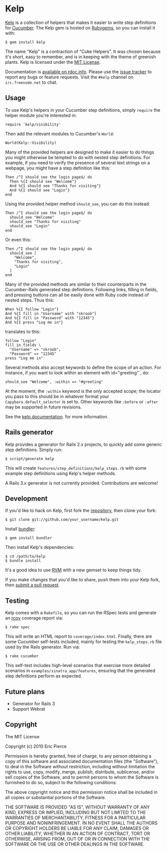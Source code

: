 Kelp
====

[Kelp](http://github.com/wapcaplet/kelp) is a collection of helpers that makes
it easier to write step definitions for [Cucumber](http://cukes.info). The Kelp
gem is hosted on [Rubygems](http://rubygems.org/gems/kelp), so you can install
it with:

    $ gem install kelp

The name "Kelp" is a contraction of "Cuke Helpers". It was chosen because it's
short, easy to remember, and is in keeping with the theme of greenish plants.
Kelp is licensed under the
[MIT License](http://www.opensource.org/licenses/mit-license.php).

Documentation is
[available on rdoc.info](http://rdoc.info/github/wapcaplet/kelp/master/frames).
Please use the [issue tracker](http://github.com/wapcaplet/kelp/issues)
to report any bugs or feature requests. Visit the `#kelp` channel on
`irc.freenode.net` to chat.


Usage
-----

To use Kelp's helpers in your Cucumber step definitions, simply `require` the
helper module you're interested in:

    require 'kelp/visibility'

Then add the relevant modules to Cucumber's `World`:

    World(Kelp::Visibility)

Many of the provided helpers are designed to make it easier to do things you
might otherwise be tempted to do with nested step definitions. For example, if
you need to verify the presence of several text strings on a webpage, you might
have a step definition like this:

    Then /^I should see the login page$/ do
      Then %{I should see "Welcome"}
      And %{I should see "Thanks for visiting"}
      And %{I should see "Login"}
    end

Using the provided helper method `should_see`, you can do this instead:

    Then /^I should see the login page$/ do
      should_see "Welcome"
      should_see "Thanks for visiting"
      should_see "Login"
    end

Or even this:

    Then /^I should see the login page$/ do
      should_see [
        "Welcome",
        "Thanks for visiting",
        "Login"
      ]
    end

Many of the provided methods are similar to their counterparts in the
Cucumber-Rails generated step definitions. Following links, filling in fields,
and pressing buttons can all be easily done with Ruby code instead of nested
steps. Thus this:

    When %{I follow "Login"}
    And %{I fill in "Username" with "skroob"}
    And %{I fill in "Password" with "12345"}
    And %{I press "Log me in"}

translates to this:

    follow "Login"
    fill_in_fields \
      "Username" => "skroob",
      "Password" => "12345"
    press "Log me in"

Several methods also accept keywords to define the scope of an action. For
instance, if you want to look within an element with id="greeting"`, do:

    should_see "Welcome", :within => "#greeting"

At the moment, the `:within` keyword is the only accepted scope; the locator
you pass to this should be in whatever format your `Capybara.default_selector`
is set to. Other keywords like `:before` or `:after` may be supported in future
revisions.

See the
[kelp documentation](http://rdoc.info/github/wapcaplet/kelp/master/frames).
for more information.


Rails generator
---------------

Kelp provides a generator for Rails 2.x projects, to quickly add some generic
step definitions. Simply run:

    $ script/generate kelp

This will create `features/step_definitions/kelp_steps.rb` with some example
step definitions using Kelp's helper methods.

A Rails 3.x generator is not currently provided. Contributions are welcome!


Development
-----------

If you'd like to hack on Kelp, first fork the
[repository](http://github.com/wapcaplet/kelp),
then clone your fork:

    $ git clone git://github.com/your_username/kelp.git

Install [bundler](http://gembundler.com/):

    $ gem install bundler

Then install Kelp's dependencies:

    $ cd /path/to/kelp
    $ bundle install

It's a good idea to use [RVM](http://rvm.beginrescueend.com/)
with a new gemset to keep things tidy.

If you make changes that you'd like to share, push them into your Kelp fork,
then [submit a pull request](http://github.com/wapcaplet/kelp/pulls).


Testing
-------

Kelp comes with a `Rakefile`, so you can run the RSpec tests and generate an
[rcov](http://eigenclass.org/hiki.rb?rcov) coverage report via:

    $ rake spec

This will write an HTML report to `coverage/index.html`. Finally, there are
some Cucumber self-tests included, mainly for testing the `kelp_steps.rb`
file used by the Rails generator. Run via:

    $ rake cucumber

This self-test includes high-level scenarios that exercise more detailed
scenarios in `examples/sinatra_app/features`, ensuring that the generated step
definitions perform as expected.


Future plans
------------

* Generator for Rails 3
* Support Webrat


Copyright
---------

The MIT License

Copyright (c) 2010 Eric Pierce

Permission is hereby granted, free of charge, to any person obtaining
a copy of this software and associated documentation files (the
"Software"), to deal in the Software without restriction, including
without limitation the rights to use, copy, modify, merge, publish,
distribute, sublicense, and/or sell copies of the Software, and to
permit persons to whom the Software is furnished to do so, subject to
the following conditions:

The above copyright notice and this permission notice shall be
included in all copies or substantial portions of the Software.

THE SOFTWARE IS PROVIDED "AS IS", WITHOUT WARRANTY OF ANY KIND,
EXPRESS OR IMPLIED, INCLUDING BUT NOT LIMITED TO THE WARRANTIES OF
MERCHANTABILITY, FITNESS FOR A PARTICULAR PURPOSE AND
NONINFRINGEMENT. IN NO EVENT SHALL THE AUTHORS OR COPYRIGHT HOLDERS BE
LIABLE FOR ANY CLAIM, DAMAGES OR OTHER LIABILITY, WHETHER IN AN ACTION
OF CONTRACT, TORT OR OTHERWISE, ARISING FROM, OUT OF OR IN CONNECTION
WITH THE SOFTWARE OR THE USE OR OTHER DEALINGS IN THE SOFTWARE.

